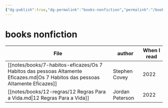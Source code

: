 ```yaml
---
{"dg-publish":true,"dg-permalink":"books-nonfiction","permalink":"/books-nonfiction/","dgHomeLink":true,"dgPassFrontmatter":false,"dgShowBacklinks":true,"dgShowLocalGraph":false}
---
```


# books nonfiction

| File                                                                                                                           | author          | When I read |
| ------------------------------------------------------------------------------------------------------------------------------ | --------------- | ----------- |
| [[notes/books/7-habitos-eficazes/Os 7 Habitos das pessoas Altamente Eficazes.md\|Os 7 Habitos das pessoas Altamente Eficazes]] | Stephen Covey   | 2022        |
| [[notes/books/12-regras/12 Regras Para a Vida.md\|12 Regras Para a Vida]]                                                      | Jordan Peterson | 2022        |

